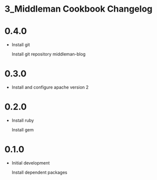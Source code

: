 # 3_Middleman Cookbook Changelog

# 0.4.0

- Install git

  Install git repository middleman-blog

# 0.3.0

- Install and configure apache version 2

# 0.2.0

- Install ruby

  Install gem

# 0.1.0

- Initial development

  Install dependent packages

